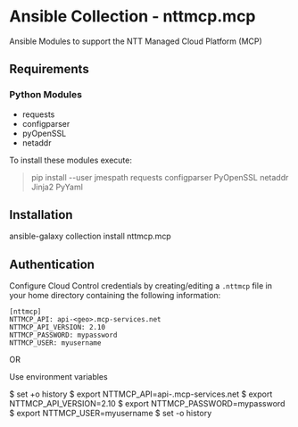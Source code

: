 # Ansible Collection - nttmcp.mcp

Ansible Modules to support the NTT Managed Cloud Platform (MCP)


## Requirements

### Python Modules

* requests
* configparser
* pyOpenSSL
* netaddr

To install these modules execute:

> pip install --user jmespath requests configparser PyOpenSSL netaddr Jinja2 PyYaml


## Installation

ansible-galaxy collection install nttmcp.mcp


## Authentication

Configure Cloud Control credentials by creating/editing a `.nttmcp` file in your home directory containing the following information:

    [nttmcp]
    NTTMCP_API: api-<geo>.mcp-services.net
    NTTMCP_API_VERSION: 2.10
    NTTMCP_PASSWORD: mypassword
    NTTMCP_USER: myusername

OR

Use environment variables

  $ set +o history
  $ export NTTMCP_API=api-<geo>.mcp-services.net
  $ export NTTMCP_API_VERSION=2.10
  $ export NTTMCP_PASSWORD=mypassword
  $ export NTTMCP_USER=myusername
  $ set -o history
